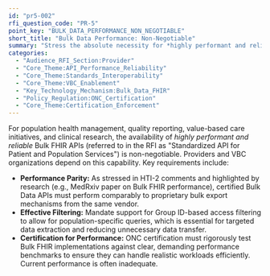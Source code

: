 ```yaml
---
id: "pr5-002"
rfi_question_code: "PR-5"
point_key: "BULK_DATA_PERFORMANCE_NON_NEGOTIABLE"
short_title: "Bulk Data Performance: Non-Negotiable"
summary: "Stress the absolute necessity for *highly performant and reliable* Bulk FHIR APIs (Standardized API for Patient and Population Services) for critical use cases like population health, quality reporting, VBC, and research. This includes mandating effective Group ID-based access filtering and certifying for performance against clear benchmarks."
categories:
  - "Audience_RFI_Section:Provider"
  - "Core_Theme:API_Performance_Reliability"
  - "Core_Theme:Standards_Interoperability"
  - "Core_Theme:VBC_Enablement"
  - "Key_Technology_Mechanism:Bulk_Data_FHIR"
  - "Policy_Regulation:ONC_Certification"
  - "Core_Theme:Certification_Enforcement"
---
```

For population health management, quality reporting, value-based care initiatives, and clinical research, the availability of *highly performant and reliable* Bulk FHIR APIs (referred to in the RFI as "Standardized API for Patient and Population Services") is non-negotiable. Providers and VBC organizations depend on this capability.
Key requirements include:
*   **Performance Parity:** As stressed in HTI-2 comments and highlighted by research (e.g., MedRxiv paper on Bulk FHIR performance), certified Bulk Data APIs must perform comparably to proprietary bulk export mechanisms from the same vendor.
*   **Effective Filtering:** Mandate support for Group ID-based access filtering to allow for population-specific queries, which is essential for targeted data extraction and reducing unnecessary data transfer.
*   **Certification for Performance:** ONC certification must rigorously test Bulk FHIR implementations against clear, demanding performance benchmarks to ensure they can handle realistic workloads efficiently. Current performance is often inadequate.
